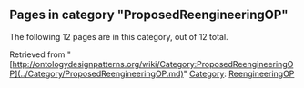## Pages in category "ProposedReengineeringOP"


The following 12 pages are in this category, out of 12 total.




Retrieved from "[http://ontologydesignpatterns.org/wiki/Category:ProposedReengineeringOP](../Category/ProposedReengineeringOP.md)"
 [Category](http://ontologydesignpatterns.org/wiki/Special:Categories "Special:Categories"): [ReengineeringOP](../Category/ReengineeringOP.md "Category:ReengineeringOP")